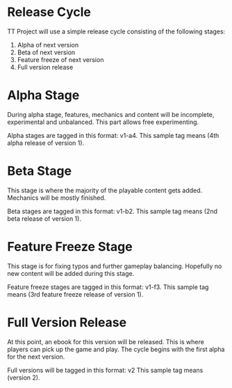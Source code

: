 # Release Cycle
TT Project will use a simple release cycle consisting of the following stages:
1. Alpha of next version
2. Beta of next version
3. Feature freeze of next version
4. Full version release

# Alpha Stage
During alpha stage, features, mechanics and content will be incomplete, experimental and unbalanced. This part allows free experimenting.

Alpha stages are tagged in this format: v1-a4. 
This sample tag means (4th alpha release of version 1).

# Beta Stage
This stage is where the majority of the playable content gets added. Mechanics will be mostly finished.

Beta stages are tagged in this format: v1-b2. 
This sample tag means (2nd beta release of version 1).

# Feature Freeze Stage
This stage is for fixing typos and further gameplay balancing. Hopefully no new content will be added during this stage.

Feature freeze stages are tagged in this format: v1-f3. 
This sample tag means (3rd feature freeze release of version 1).

# Full Version Release
At this point, an ebook for this version will be released. This is where players can pick up the game and play. The cycle begins with the first alpha for the next version.

Full versions will be tagged in this format: v2
This sample tag means (version 2).
